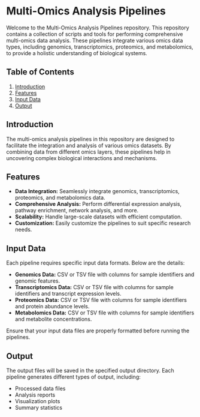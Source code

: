 # Multi-Omics Analysis Pipelines

Welcome to the Multi-Omics Analysis Pipelines repository. This repository contains a collection of scripts and tools for performing comprehensive multi-omics data analysis. These pipelines integrate various omics data types, including genomics, transcriptomics, proteomics, and metabolomics, to provide a holistic understanding of biological systems.

## Table of Contents
1. [Introduction](#introduction)
2. [Features](#features)
3. [Input Data](#input-data)
4. [Output](#output)

## Introduction

The multi-omics analysis pipelines in this repository are designed to facilitate the integration and analysis of various omics datasets. By combining data from different omics layers, these pipelines help in uncovering complex biological interactions and mechanisms.

## Features

- **Data Integration:** Seamlessly integrate genomics, transcriptomics, proteomics, and metabolomics data.
- **Comprehensive Analysis:** Perform differential expression analysis, pathway enrichment, network analysis, and more.
- **Scalability:** Handle large-scale datasets with efficient computation.
- **Customization:** Easily customize the pipelines to suit specific research needs.

## Input Data

Each pipeline requires specific input data formats. Below are the details:

- **Genomics Data:** CSV or TSV file with columns for sample identifiers and genomic features.
- **Transcriptomics Data:** CSV or TSV file with columns for sample identifiers and transcript expression levels.
- **Proteomics Data:** CSV or TSV file with columns for sample identifiers and protein abundance levels.
- **Metabolomics Data:** CSV or TSV file with columns for sample identifiers and metabolite concentrations.

Ensure that your input data files are properly formatted before running the pipelines.

## Output

The output files will be saved in the specified output directory. Each pipeline generates different types of output, including:

- Processed data files
- Analysis reports
- Visualization plots
- Summary statistics
